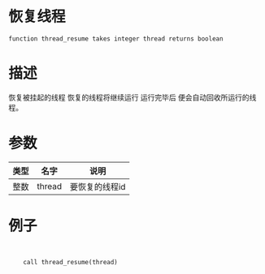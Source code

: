 
# 恢复线程
```jass
function thread_resume takes integer thread returns boolean 
```
# 描述
恢复被挂起的线程 恢复的线程将继续运行 运行完毕后 便会自动回收所运行的线程。

# 参数
类型|名字|说明
--|--|--
整数|thread| 要恢复的线程id


# 例子

```jass


    call thread_resume(thread)


```


